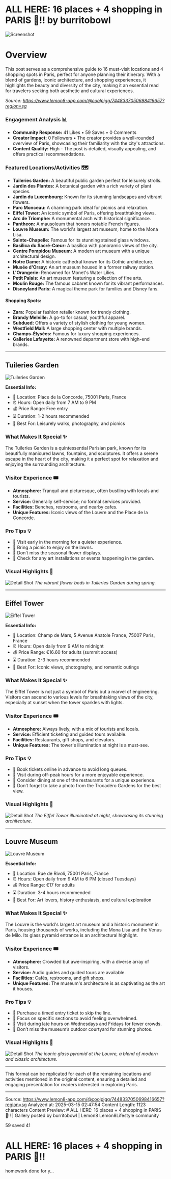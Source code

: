 # ALL HERE: 16 places + 4 shopping in PARIS 🫢‼️ by burritobowl

![Screenshot](../metadata/cf308f0377a612a5.png)

# Overview

This post serves as a comprehensive guide to 16 must-visit locations and 4 shopping spots in Paris, perfect for anyone planning their itinerary. With a blend of gardens, iconic architecture, and shopping experiences, it highlights the beauty and diversity of the city, making it an essential read for travelers seeking both aesthetic and cultural experiences.

_Source: https://www.lemon8-app.com/@coolpigg/7448337050698416657?region=sg_

### Engagement Analysis 📊

- **Community Response:** 41 Likes • 59 Saves • 0 Comments
- **Creator Impact:** 0 Followers • The creator provides a well-rounded overview of Paris, showcasing their familiarity with the city's attractions.
- **Content Quality:** High - The post is detailed, visually appealing, and offers practical recommendations.

### Featured Locations/Activities 🗺

- **Tuileries Garden:** A beautiful public garden perfect for leisurely strolls.
- **Jardin des Plantes:** A botanical garden with a rich variety of plant species.
- **Jardin du Luxembourg:** Known for its stunning landscapes and vibrant flowers.
- **Parc Monceau:** A charming park ideal for picnics and relaxation.
- **Eiffel Tower:** An iconic symbol of Paris, offering breathtaking views.
- **Arc de Triomphe:** A monumental arch with historical significance.
- **Pantheon:** A mausoleum that honors notable French figures.
- **Louvre Museum:** The world's largest art museum, home to the Mona Lisa.
- **Sainte-Chapelle:** Famous for its stunning stained glass windows.
- **Basilica du Sacré-Cœur:** A basilica with panoramic views of the city.
- **Centre Pompidou Museum:** A modern art museum with a unique architectural design.
- **Notre Dame:** A historic cathedral known for its Gothic architecture.
- **Musée d'Orsay:** An art museum housed in a former railway station.
- **L'Orangerie:** Renowned for Monet's Water Lilies.
- **Petit Palais:** An art museum featuring a collection of fine arts.
- **Moulin Rouge:** The famous cabaret known for its vibrant performances.
- **Disneyland Paris:** A magical theme park for families and Disney fans.

#### Shopping Spots:

- **Zara:** Popular fashion retailer known for trendy clothing.
- **Brandy Melville:** A go-to for casual, youthful apparel.
- **Subdued:** Offers a variety of stylish clothing for young women.
- **Westfield Mall:** A large shopping center with multiple brands.
- **Champs-Élysées:** Famous for luxury shopping experiences.
- **Galleries Lafayette:** A renowned department store with high-end brands.

---

## Tuileries Garden

![Tuileries Garden](https://tiktokcdn.com/image_url)

**Essential Info:**

- 📍 Location: Place de la Concorde, 75001 Paris, France
- ⏰ Hours: Open daily from 7 AM to 9 PM
- 💰 Price Range: Free entry
- ⌛ Duration: 1-2 hours recommended
- 🎯 Best For: Leisurely walks, photography, and picnics

### What Makes It Special ✨

The Tuileries Garden is a quintessential Parisian park, known for its beautifully manicured lawns, fountains, and sculptures. It offers a serene escape in the heart of the city, making it a perfect spot for relaxation and enjoying the surrounding architecture.

### Visitor Experience 🎟

- **Atmosphere:** Tranquil and picturesque, often bustling with locals and tourists.
- **Service:** Generally self-service; no formal services provided.
- **Facilities:** Benches, restrooms, and nearby cafes.
- **Unique Features:** Iconic views of the Louvre and the Place de la Concorde.

### Pro Tips 💡

- 🎯 Visit early in the morning for a quieter experience.
- 🎯 Bring a picnic to enjoy on the lawns.
- 🎯 Don’t miss the seasonal flower displays.
- 🎯 Check for any art installations or events happening in the garden.

### Visual Highlights 📸

![Detail Shot](https://tiktokcdn.com/image_url)
_The vibrant flower beds in Tuileries Garden during spring._

---

## Eiffel Tower

![Eiffel Tower](https://tiktokcdn.com/image_url)

**Essential Info:**

- 📍 Location: Champ de Mars, 5 Avenue Anatole France, 75007 Paris, France
- ⏰ Hours: Open daily from 9 AM to midnight
- 💰 Price Range: €16.60 for adults (summit access)
- ⌛ Duration: 2-3 hours recommended
- 🎯 Best For: Iconic views, photography, and romantic outings

### What Makes It Special ✨

The Eiffel Tower is not just a symbol of Paris but a marvel of engineering. Visitors can ascend to various levels for breathtaking views of the city, especially at sunset when the tower sparkles with lights.

### Visitor Experience 🎟

- **Atmosphere:** Always lively, with a mix of tourists and locals.
- **Service:** Efficient ticketing and guided tours available.
- **Facilities:** Restaurants, gift shops, and elevators.
- **Unique Features:** The tower's illumination at night is a must-see.

### Pro Tips 💡

- 🎯 Book tickets online in advance to avoid long queues.
- 🎯 Visit during off-peak hours for a more enjoyable experience.
- 🎯 Consider dining at one of the restaurants for a unique experience.
- 🎯 Don’t forget to take a photo from the Trocadéro Gardens for the best view.

### Visual Highlights 📸

![Detail Shot](https://tiktokcdn.com/image_url)
_The Eiffel Tower illuminated at night, showcasing its stunning architecture._

---

## Louvre Museum

![Louvre Museum](https://tiktokcdn.com/image_url)

**Essential Info:**

- 📍 Location: Rue de Rivoli, 75001 Paris, France
- ⏰ Hours: Open daily from 9 AM to 6 PM (closed Tuesdays)
- 💰 Price Range: €17 for adults
- ⌛ Duration: 3-4 hours recommended
- 🎯 Best For: Art lovers, history enthusiasts, and cultural exploration

### What Makes It Special ✨

The Louvre is the world's largest art museum and a historic monument in Paris, housing thousands of works, including the Mona Lisa and the Venus de Milo. Its glass pyramid entrance is an architectural highlight.

### Visitor Experience 🎟

- **Atmosphere:** Crowded but awe-inspiring, with a diverse array of visitors.
- **Service:** Audio guides and guided tours are available.
- **Facilities:** Cafés, restrooms, and gift shops.
- **Unique Features:** The museum's architecture is as captivating as the art it houses.

### Pro Tips 💡

- 🎯 Purchase a timed entry ticket to skip the line.
- 🎯 Focus on specific sections to avoid feeling overwhelmed.
- 🎯 Visit during late hours on Wednesdays and Fridays for fewer crowds.
- 🎯 Don’t miss the museum’s outdoor courtyard for stunning photos.

### Visual Highlights 📸

![Detail Shot](https://tiktokcdn.com/image_url)
_The iconic glass pyramid at the Louvre, a blend of modern and classic architecture._

---

This format can be replicated for each of the remaining locations and activities mentioned in the original content, ensuring a detailed and engaging presentation for readers interested in exploring Paris.

---

Source: https://www.lemon8-app.com/@coolpigg/7448337050698416657?region=sg
Analyzed at: 2025-03-15 02:47:54
Content Length: 1123 characters
Content Preview: # ALL HERE: 16 places + 4 shopping in PARIS 🫢‼️ | Gallery posted by burritobowl | Lemon8
Lemon8Lifestyle community

59 saved
41

# ALL HERE: 16 places + 4 shopping in PARIS 🫢‼️

homework done for y...
